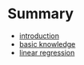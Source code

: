 # Summary

* [introduction](README.md)
* [basic knowledge](basic/basic-knowledge.md)
* [linear regression](supervised/linear-regression.md)


